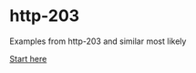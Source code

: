 # http-203

Examples from http-203 and similar most likely

[Start here](https://htmlpreview.github.io/?https://github.com/shahzadnaeem/http-203/blob/master/index.html)
